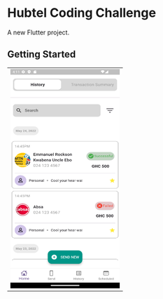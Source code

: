 # Hubtel Coding Challenge

A new Flutter project.

## Getting Started


<table>
    <tr>
        <td><img src="assets/images/im2.png" width=250px height=500px /></td>
    </tr>
</table>
